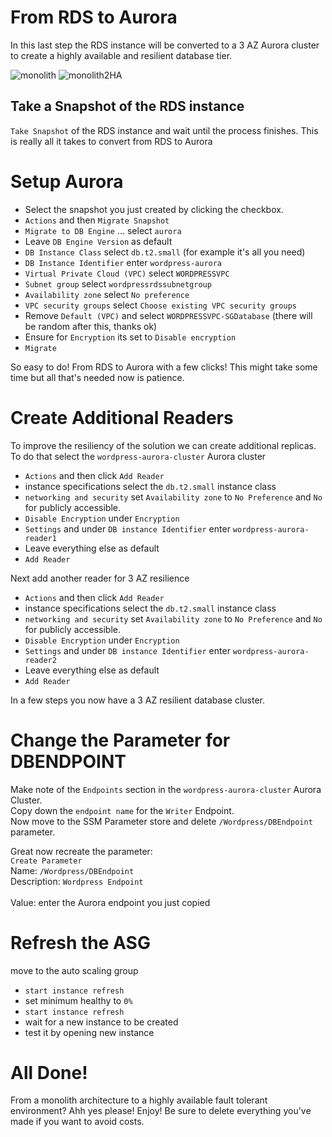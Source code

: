 # From RDS to Aurora
In this last step the RDS instance will be converted to a 3 AZ Aurora cluster to create a highly available and resilient database tier.

![monolith](https://user-images.githubusercontent.com/62077185/126010635-7883a0c2-29d9-4bfb-b57e-c72f4e4e4657.png)
![monolith2HA](https://user-images.githubusercontent.com/62077185/126010646-89b388de-6c9d-4fe1-a399-f0d81dcaa47b.png)



## Take a Snapshot of the RDS instance
`Take Snapshot` of the RDS instance and wait until the process finishes. This is really all it takes to convert from RDS to Aurora 

# Setup Aurora

- Select the snapshot you just created by clicking the checkbox.  
- `Actions` and then `Migrate Snapshot`  
- `Migrate to DB Engine` ... select `aurora`  
- Leave `DB Engine Version` as default  
- `DB Instance Class` select `db.t2.small` (for example it's all you need)  
- `DB Instance Identifier` enter `wordpress-aurora`  
- `Virtual Private Cloud (VPC)` select `WORDPRESSVPC`  
- `Subnet group` select `wordpressrdssubnetgroup`  
- `Availability zone` select `No preference`  
- `VPC security groups` select `Choose existing VPC security groups`
- Remove `Default (VPC)` and select `WORDPRESSVPC-SGDatabase` (there will be random after this, thanks ok)  
- Ensure for `Encryption` its set to `Disable encryption`  
- `Migrate`  

So easy to do! From RDS to Aurora with a few clicks! This might take some time but all that's needed now is patience.

# Create Additional Readers

To improve the resiliency of the solution we can create additional replicas. To do that select the `wordpress-aurora-cluster` Aurora cluster  
- `Actions` and then click `Add Reader`  
- instance specifications select the `db.t2.small` instance class  
- `networking and security` set `Availability zone` to `No Preference` and `No` for publicly accessible. 
- `Disable Encryption` under `Encryption`  
- `Settings` and under `DB instance Identifier` enter `wordpress-aurora-reader1`  
- Leave everything else as default
- `Add Reader`  

Next add another reader for 3 AZ resilience  
- `Actions` and then click `Add Reader`  
- instance specifications select the `db.t2.small` instance class  
- `networking and security` set `Availability zone` to `No Preference` and `No` for publicly accessible. 
- `Disable Encryption` under `Encryption`  
- `Settings` and under `DB instance Identifier` enter `wordpress-aurora-reader2`  
- Leave everything else as default
- `Add Reader`  

In a few steps you now have a 3 AZ resilient database cluster.  

# Change the Parameter for DBENDPOINT
Make note of the `Endpoints` section in the `wordpress-aurora-cluster` Aurora Cluster.<br/>Copy down the `endpoint name` for the `Writer` Endpoint.<br/> 
Now move to the SSM Parameter store and delete `/Wordpress/DBEndpoint` parameter.

Great now recreate the parameter:<br/>
`Create Parameter`<br/> 
Name: `/Wordpress/DBEndpoint`<br/> 
Description: `Wordpress Endpoint`<br/>  
Value: enter the Aurora endpoint you just copied   

# Refresh the ASG
move to the auto scaling group
- `start instance refresh`
- set minimum healthy to `0%`
- `start instance refresh`
- wait for a new instance to be created
- test it by opening new instance

# All Done!
From a monolith architecture to a highly available fault tolerant environment? Ahh yes please! Enjoy! Be sure to delete everything you've made if you want to avoid costs. 










